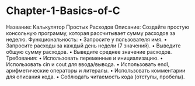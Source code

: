 # Chapter-1-Basics-of-C
Название: Калькулятор Простых Расходов
Описание: Создайте простую консольную программу, которая рассчитывает сумму расходов за неделю.
Функциональность:
•	Запросите у пользователя имя.
•	Запросите расходы за каждый день недели (7 значений).
•	Выведите общую сумму расходов.
•	Выведите среднее значение расходов.
Требования:
•	Использовать переменные и инициализацию.
•	Использовать cin и cout для ввода/вывода.
•	Использовать endl, арифметические операторы и литералы.
•	Использовать комментарии для описания кода.
•	Соблюдать читаемость кода (отступы, пробелы).
